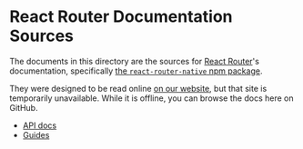 # React Router Documentation Sources

The documents in this directory are the sources for [React
Router](https://reactrouter.com)'s documentation, specifically [the
`react-router-native` npm
package](https://www.npmjs.com/package/react-router-native).

They were designed to be read online [on our
website](https://reacttraining.com/react-router/), but that site is temporarily
unavailable. While it is offline, you can browse the docs here on GitHub.

- [API docs](/packages/react-router-native/docs/api)
- [Guides](/packages/react-router-native/docs/guides)
